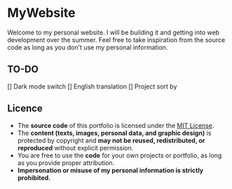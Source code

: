 # MyWebsite
Welcome to my personal website. I will be building it and getting into web development over the summer.
Feel free to take inspiration from the source code as long as you don't use my personal information.

## TO-DO
[] Dark mode switch
[] English translation
[] Project sort by

## Licence
- The **source code** of this portfolio is licensed under the [MIT License](./LICENSE.md).  
- The **content (texts, images, personal data, and graphic design)** is protected by copyright and **may not be reused, redistributed, or reproduced** without explicit permission.  
- You are free to use the **code** for your own projects or portfolio, as long as you provide proper attribution.  
- **Impersonation or misuse of my personal information is strictly prohibited.**
